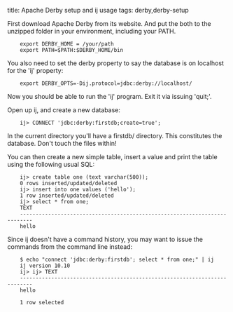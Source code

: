 title: Apache Derby setup and ij usage
tags: derby,derby-setup

First download Apache Derby from its website. And put the both to the unzipped folder in your environment, including your PATH.

		export DERBY_HOME = /your/path
		export PATH=$PATH:$DERBY_HOME/bin

You also need to set the derby property to say the database is on localhost for the 'ij' property:

		export DERBY_OPTS=-Dij.protocol=jdbc:derby://localhost/

Now you should be able to run the 'ij' program. Exit it via issuing 'quit;'.

Open up ij, and create a new database:

		ij> CONNECT 'jdbc:derby:firstdb;create=true';

In the current directory you'll have a firstdb/ directory. This constitutes the database. Don't touch the files within!

You can then create a new simple table, insert a value and print the table using the following usual SQL:


		ij> create table one (text varchar(500));
		0 rows inserted/updated/deleted
		ij> insert into one values ('hello');
		1 row inserted/updated/deleted
		ij> select * from one;
		TEXT                                                                                                                            
		--------------------------------------------------------------------------
		hello

Since ij doesn't have a command history, you may want to issue the commands from the command line instead:

		$ echo "connect 'jdbc:derby:firstdb'; select * from one;" | ij
		ij version 10.10
		ij> ij> TEXT                                                                                                                            
		--------------------------------------------------------------------------
		hello                                                                                                                           

		1 row selected
